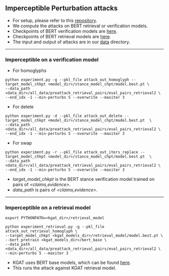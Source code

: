 ## Imperceptible Perturbation attacks 
- For setup, please refer to this [repository](https://github.com/nickboucher/imperceptible).
- We compute the attacks on BERT retrieval or verification models.
- Checkpoints of BERT verification models are [here](https://oc.cs.uni-saarland.de/owncloud/index.php/s/WKqPaHijfBPxoW5).
- Checkpoints of BERT retrieval models are [here](https://oc.cs.uni-saarland.de/owncloud/index.php/s/cZ5Jb5kCRkcmRnm).
- The input and output of attacks are in our [data](https://drive.google.com/drive/folders/1xbSzefjPm4Ii5WQSKX2C5wT5MydBkqcT?usp=sharing) directory.

- - - 

### Imperceptible on a verification model 
- For homoglyphs 
```
python experiment.py -g --pkl_file attack_out_homoglyph --target_model_chkpt <model_dir>/stance_model_chpt/model.best.pt \
--data_path <data_dir>/all_data/preattack_retrieval_pairs/eval_pairs_retrieval2 \
--end_idx -1 --min-perturbs 5 --overwrite --maxiter 3
```

- For delete
```
python experiment.py -d --pkl_file attack_out_delete --target_model_chkpt <model_dir>/stance_model_chpt/model.best.pt  \
--data_path <data_dir>/all_data/preattack_retrieval_pairs/eval_pairs_retrieval2 \
--end_idx -1 --min-perturbs 5 --overwrite --maxiter 3
```

- For swap
```
python experiment.py -r --pkl_file attack_out_iters_replace --target_model_chkpt <model_dir>/stance_model_chpt/model.best.pt  \
--data_path <data_dir>/all_data/preattack_retrieval_pairs/eval_pairs_retrieval2 \
--end_idx -1 --min-perturbs 5 --overwrite --maxiter 3
```
- *target_model_chkpt* is the BERT stance verification model trained on pairs of *<claims,evidence>*. 
- *data_path* is pairs of *<claims,evidence>*. 
- - - 

### Imperceptible on a retrieval model 

```
export PYTHONPATH=<kgat_dir>/retrieval_model

python experiment_retrieval.py -g --pkl_file attack_out_retrieval_homoglyph \
--target_model_chkpt <kgat_models_dir>/retrieval_model/model.best.pt \
--bert_pretrain <kgat_models_dir>/bert_base \
--data_path <data_dir>/all_data/preattack_retrieval_pairs/eval_pairs_retrieval2 \
--min-perturbs 5 --maxiter 3
```

- KGAT uses BERT base models, which can be found [here](https://oc.cs.uni-saarland.de/owncloud/index.php/s/FJW2sNrKXrqmtSe).
- This runs the attack against KGAT retrieval model. 
